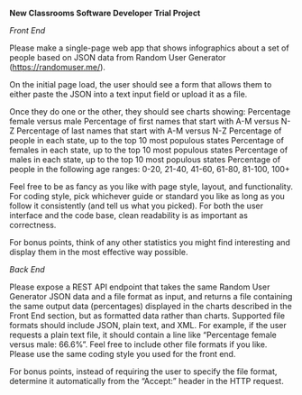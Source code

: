 __New Classrooms Software Developer Trial Project__

*Front End*

Please make a single-page web app that shows infographics about a set of people based on JSON data from Random User Generator (https://randomuser.me/).

On the initial page load, the user should see a form that allows them to either paste the JSON into a text input field or upload it as a file.

Once they do one or the other, they should see charts showing:
Percentage female versus male
Percentage of first names that start with A-M versus N-Z
Percentage of last names that start with A-M versus N-Z
Percentage of people in each state, up to the top 10 most populous states
Percentage of females in each state, up to the top 10 most populous states
Percentage of males in each state, up to the top 10 most populous states
Percentage of people in the following age ranges: 0-20, 21-40, 41-60, 61-80, 81-100, 100+

Feel free to be as fancy as you like with page style, layout, and functionality. For coding style, pick whichever guide or standard you like as long as you follow it consistently (and tell us what you picked). For both the user interface and the code base, clean readability is as important as correctness.

For bonus points, think of any other statistics you might find interesting and display them in the most effective way possible.

*Back End*

Please expose a REST API endpoint that takes the same Random User Generator JSON data and a file format as input, and returns a file containing the same output data (percentages) displayed in the charts described in the Front End section, but as formatted data rather than charts. Supported file formats should include JSON, plain text, and XML. For example, if the user requests a plain text file, it should contain a line like “Percentage female versus male: 66.6%”. Feel free to include other file formats if you like. Please use the same coding style you used for the front end.

For bonus points, instead of requiring the user to specify the file format, determine it automatically from the “Accept:” header in the HTTP request.